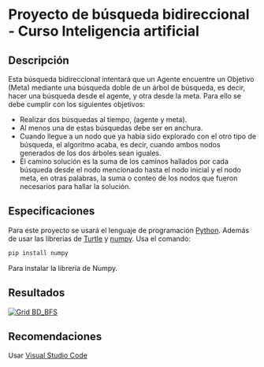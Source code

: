 # Proyecto de búsqueda bidireccional - Curso Inteligencia artificial

## Descripción

Esta búsqueda bidireccional intentará que un Agente encuentre un Objetivo (Meta) mediante una búsqueda doble de un árbol de búsqueda, es decir, hacer una búsqueda desde el agente, y otra desde la meta. Para ello se debe cumplir con los siguientes objetivos:

* Realizar dos búsquedas al tiempo, (agente y meta).
* Al menos una de estas búsquedas debe ser en anchura.
* Cuando llegue a un nodo que ya había sido explorado con el otro tipo de búsqueda, el algoritmo acaba, es decir, cuando ambos nodos generados de los dos árboles sean iguales.
* El camino solución es la suma de los caminos hallados por cada búsqueda desde el nodo mencionado hasta el nodo inicial y el nodo meta, en otras palabras, la suma o conteo de los nodos que fueron necesarios para hallar la solución.

## Especificaciones

Para este proyecto se usará el lenguaje de programación [Python](https://www.python.org/). Además de usar las librerias de [Turtle](https://docs.python.org/3/library/turtle.html) y [numpy](https://numpy.org/doc/stable/).
Usa el comando:
```python
pip install numpy
```
Para instalar la librería de Numpy.

## Resultados

[![Grid BD_BFS](https://i.postimg.cc/13Tf9kLc/image.png)](https://postimg.cc/cvRshb1r)

## Recomendaciones

Usar [Visual Studio Code](https://code.visualstudio.com/)
